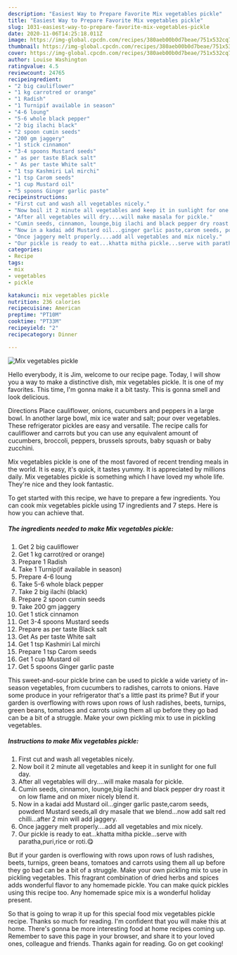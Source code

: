 ```yaml
---
description: "Easiest Way to Prepare Favorite Mix vegetables pickle"
title: "Easiest Way to Prepare Favorite Mix vegetables pickle"
slug: 1031-easiest-way-to-prepare-favorite-mix-vegetables-pickle
date: 2020-11-06T14:25:18.011Z
image: https://img-global.cpcdn.com/recipes/380aeb00b0d7beae/751x532cq70/mix-vegetables-pickle-recipe-main-photo.jpg
thumbnail: https://img-global.cpcdn.com/recipes/380aeb00b0d7beae/751x532cq70/mix-vegetables-pickle-recipe-main-photo.jpg
cover: https://img-global.cpcdn.com/recipes/380aeb00b0d7beae/751x532cq70/mix-vegetables-pickle-recipe-main-photo.jpg
author: Louise Washington
ratingvalue: 4.5
reviewcount: 24765
recipeingredient:
- "2 big cauliflower"
- "1 kg carrotred or orange"
- "1 Radish"
- "1 Turnipif available in season"
- "4-6 loung"
- "5-6 whole black pepper"
- "2 big ilachi black"
- "2 spoon cumin seeds"
- "200 gm jaggery"
- "1 stick cinnamon"
- "3-4 spoons Mustard seeds"
- " as per taste Black salt"
- " As per taste White salt"
- "1 tsp Kashmiri Lal mirchi"
- "1 tsp Carom seeds"
- "1 cup Mustard oil"
- "5 spoons Ginger garlic paste"
recipeinstructions:
- "First cut and wash all vegetables nicely."
- "Now boil it 2 minute all vegetables and keep it in sunlight for one full day."
- "After all vegetables will dry....will make masala for pickle."
- "Cumin seeds, cinnamon, lounge,big ilachi and black pepper dry roast it on low flame and on mixer nicely blend it."
- "Now in a kadai add Mustard oil...ginger garlic paste,carom seeds, powderd Mustard seeds,all dry masale that we blend...now add salt red chilli...after 2 min will add jaggery."
- "Once jaggery melt properly....add all vegetables and mix nicely."
- "Our pickle is ready to eat...khatta mitha pickle...serve with paratha,puri,rice or roti.😋"
categories:
- Recipe
tags:
- mix
- vegetables
- pickle

katakunci: mix vegetables pickle 
nutrition: 236 calories
recipecuisine: American
preptime: "PT10M"
cooktime: "PT33M"
recipeyield: "2"
recipecategory: Dinner

---
```



![Mix vegetables pickle](https://img-global.cpcdn.com/recipes/380aeb00b0d7beae/751x532cq70/mix-vegetables-pickle-recipe-main-photo.jpg)

Hello everybody, it is Jim, welcome to our recipe page. Today, I will show you a way to make a distinctive dish, mix vegetables pickle. It is one of my favorites. This time, I'm gonna make it a bit tasty. This is gonna smell and look delicious.

Directions Place cauliflower, onions, cucumbers and peppers in a large bowl. In another large bowl, mix ice water and salt; pour over vegetables. These refrigerator pickles are easy and versatile. The recipe calls for cauliflower and carrots but you can use any equivalent amount of cucumbers, broccoli, peppers, brussels sprouts, baby squash or baby zucchini.

Mix vegetables pickle is one of the most favored of recent trending meals in the world. It is easy, it's quick, it tastes yummy. It is appreciated by millions daily. Mix vegetables pickle is something which I have loved my whole life. They're nice and they look fantastic.


To get started with this recipe, we have to prepare a few ingredients. You can cook mix vegetables pickle using 17 ingredients and 7 steps. Here is how you can achieve that.

<!--inarticleads1-->

##### The ingredients needed to make Mix vegetables pickle:

1. Get 2 big cauliflower
1. Get 1 kg carrot(red or orange)
1. Prepare 1 Radish
1. Take 1 Turnip(if available in season)
1. Prepare 4-6 loung
1. Take 5-6 whole black pepper
1. Take 2 big ilachi (black)
1. Prepare 2 spoon cumin seeds
1. Take 200 gm jaggery
1. Get 1 stick cinnamon
1. Get 3-4 spoons Mustard seeds
1. Prepare  as per taste Black salt
1. Get  As per taste White salt
1. Get 1 tsp Kashmiri Lal mirchi
1. Prepare 1 tsp Carom seeds
1. Get 1 cup Mustard oil
1. Get 5 spoons Ginger garlic paste


This sweet-and-sour pickle brine can be used to pickle a wide variety of in-season vegetables, from cucumbers to radishes, carrots to onions. Have some produce in your refrigerator that&#39;s a little past its prime? But if your garden is overflowing with rows upon rows of lush radishes, beets, turnips, green beans, tomatoes and carrots using them all up before they go bad can be a bit of a struggle. Make your own pickling mix to use in pickling vegetables. 

<!--inarticleads2-->

##### Instructions to make Mix vegetables pickle:

1. First cut and wash all vegetables nicely.
1. Now boil it 2 minute all vegetables and keep it in sunlight for one full day.
1. After all vegetables will dry....will make masala for pickle.
1. Cumin seeds, cinnamon, lounge,big ilachi and black pepper dry roast it on low flame and on mixer nicely blend it.
1. Now in a kadai add Mustard oil...ginger garlic paste,carom seeds, powderd Mustard seeds,all dry masale that we blend...now add salt red chilli...after 2 min will add jaggery.
1. Once jaggery melt properly....add all vegetables and mix nicely.
1. Our pickle is ready to eat...khatta mitha pickle...serve with paratha,puri,rice or roti.😋


But if your garden is overflowing with rows upon rows of lush radishes, beets, turnips, green beans, tomatoes and carrots using them all up before they go bad can be a bit of a struggle. Make your own pickling mix to use in pickling vegetables. This fragrant combination of dried herbs and spices adds wonderful flavor to any homemade pickle. You can make quick pickles using this recipe too. Any homemade spice mix is a wonderful holiday present. 

So that is going to wrap it up for this special food mix vegetables pickle recipe. Thanks so much for reading. I'm confident that you will make this at home. There's gonna be more interesting food at home recipes coming up. Remember to save this page in your browser, and share it to your loved ones, colleague and friends. Thanks again for reading. Go on get cooking!
